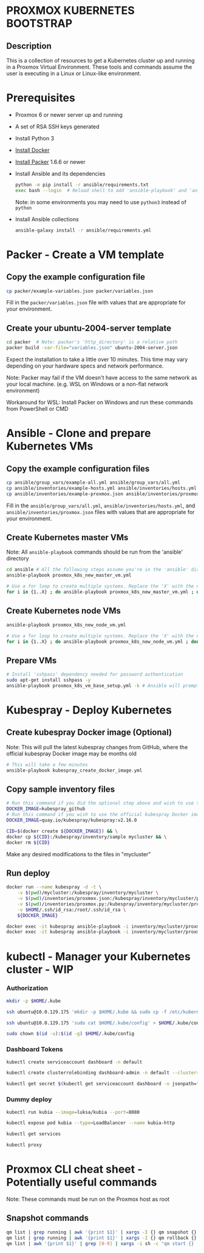 # PROXMOX KUBERNETES BOOTSTRAP

## Description
This is a collection of resources to get a Kubernetes cluster up and running in a Proxmox Virtual Environment. These tools and commands assume the user is executing in a Linux or Linux-like environment.
# Prerequisites
* Proxmox 6 or newer server up and running
* A set of RSA SSH keys generated
* Install Python 3
* [Install Docker](https://github.com/docker/docker-install#usage)
* [Install Packer](https://learn.hashicorp.com/tutorials/packer/getting-started-install) 1.6.6 or newer
* Install Ansible and its dependencies

    ```bash
    python -m pip install -r ansible/requirements.txt
    exec bash --login  # Reload shell to add 'ansible-playbook' and 'ansible-galaxy' to your path
    ```
    Note: in some environments you may need to use `python3` instead of `python`
* Install Ansible collections
    ```bash
    ansible-galaxy install -r ansible/requirements.yml
    ```

# Packer - Create a VM template
## Copy the example configuration file
```bash
cp packer/example-variables.json packer/variables.json
```
Fill in the `packer/variables.json` file with values that are appropriate for your environment.

## Create your ubuntu-2004-server template
```bash
cd packer  # Note: packer's 'http_directory' is a relative path
packer build -var-file="variables.json" ubuntu-2004-server.json
```
Expect the installation to take a little over 10 minutes. This time may vary depending on your hardware specs and network performance.

Note: Packer may fail if the VM doesn't have access to the same network as your local machine. (e.g. WSL on Windows or a non-flat network environment)

Workaround for WSL: Install Packer on Windows and run these commands from PowerShell or CMD

# Ansible - Clone and prepare Kubernetes VMs

## Copy the example configuration files
```bash
cp ansible/group_vars/example-all.yml ansible/group_vars/all.yml
cp ansible/inventories/example-hosts.yml ansible/inventories/hosts.yml
cp ansible/inventories/example-proxmox.json ansible/inventories/proxmox.json
```
Fill in the `ansible/group_vars/all.yml`, `ansible/inventories/hosts.yml`, and `ansible/inventories/proxmox.json` files with values that are appropriate for your environment.

## Create Kubernetes master VMs
Note: All `ansible-playbook` commands should be run from the 'ansible' directory

```bash
cd ansible # All the following steps assume you're in the 'ansible' directory
ansible-playbook proxmox_k8s_new_master_vm.yml

# Use a for loop to create multiple systems. Replace the 'X' with the number of VMs you want.
for i in {1..X} ; do ansible-playbook proxmox_k8s_new_master_vm.yml ; done
```
## Create Kubernetes node VMs
```bash
ansible-playbook proxmox_k8s_new_node_vm.yml

# Use a for loop to create multiple systems. Replace the 'X' with the number of VMs you want.
for i in {1..X} ; do ansible-playbook proxmox_k8s_new_node_vm.yml ; done
```

## Prepare VMs
```bash
# Install 'sshpass' dependency needed for password authentication
sudo apt-get install sshpass -y
ansible-playbook proxmox_k8s_vm_base_setup.yml -k # Ansible will prompt for a password. The default password defined in Packer is 'ubuntu'
```
# Kubespray - Deploy Kubernetes

## Create kubespray Docker image (Optional)
Note: This will pull the latest kubespray changes from GitHub, where the official kubespray Docker image may be months old
```bash
# This will take a few minutes
ansible-playbook kubespray_create_docker_image.yml
```
## Copy sample inventory files
```bash
# Run this command if you did the optional step above and wish to use the latest kubespray updates
DOCKER_IMAGE=kubespray_github
# Run this command if you wish to use the official kubespray Docker image
DOCKER_IMAGE=quay.io/kubespray/kubespray:v2.16.0

CID=$(docker create ${DOCKER_IMAGE}) && \
docker cp ${CID}:/kubespray/inventory/sample mycluster && \
docker rm ${CID}
```

Make any desired modifications to the files in "mycluster"

## Run deploy
```bash
docker run --name kubespray -d -t \
    -v $(pwd)/mycluster:/kubespray/inventory/mycluster \
    -v $(pwd)/inventories/proxmox.json:/kubespray/inventory/mycluster/proxmox.json \
    -v $(pwd)/inventories/proxmox.py:/kubespray/inventory/mycluster/proxmox.py \
    -v $HOME/.ssh/id_rsa:/root/.ssh/id_rsa \
    ${DOCKER_IMAGE}

docker exec -it kubespray ansible-playbook -i inventory/mycluster/proxmox.py --user=ubuntu --become --become-user=root cluster.yml
docker exec -it kubespray ansible-playbook -i inventory/mycluster/proxmox.py --user=ubuntu --become --become-user=root upgrade-cluster.yml -e kube_version=v1.19.7
```
# kubectl - Manager your Kubernetes cluster - WIP
### Authorization
```bash
mkdir -p $HOME/.kube

ssh ubuntu@10.0.129.175 'mkdir -p $HOME/.kube && sudo cp -f /etc/kubernetes/admin.conf $HOME/.kube/config'

ssh ubuntu@10.0.129.175 'sudo cat $HOME/.kube/config' > $HOME/.kube/config

sudo chown $(id -u):$(id -g) $HOME/.kube/config
```

### Dashboard Tokens
```bash
kubectl create serviceaccount dashboard -n default

kubectl create clusterrolebinding dashboard-admin -n default --clusterrole=cluster-admin --serviceaccount=default:dashboard

kubectl get secret $(kubectl get serviceaccount dashboard -o jsonpath="{.secrets[0].name}") -o jsonpath="{.data.token}" | base64 --decode
```

### Dummy deploy
```bash
kubectl run kubia --image=luksa/kubia --port=8080

kubectl expose pod kubia --type=LoadBalancer --name kubia-http

kubectl get services

kubectl proxy
```
# Proxmox CLI cheat sheet - Potentially useful commands
Note: These commands must be run on the Proxmox host as root
## Snapshot commands
```bash
qm list | grep running | awk '{print $1}' | xargs -I {} qm snapshot {} base --vmstate true
qm list | grep running | awk '{print $1}' | xargs -I {} qm rollback {} base
qm list | awk '{print $1}' | grep [0-9] | xargs -i sh -c "qm start {} || true"
```